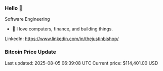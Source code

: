 ### Hello 🤙  

Software Engineering

- 🔭 I love computers, finance, and building things.
  
LinkedIn: https://www.linkedin.com/in/thejustinbishop/  





































































































































































































































































































































































































































































































































































































































































































































































































































































































































### Bitcoin Price Update
Last updated: 2025-08-05 06:39:08 UTC
Current price: $114,401.00 USD
